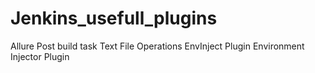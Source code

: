 # Jenkins_usefull_plugins
Allure
Post build task
Text File Operations
EnvInject Plugin
Environment Injector Plugin
